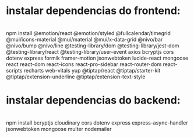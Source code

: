<h1>instalar dependencias do frontend: </h1> <br/>
npm install @emotion/react @emotion/styled @fullcalendar/timegrid @mui/icons-material @mui/material @mui/x-data-grid @nivo/bar @nivo/bump @nivo/line @testing-library/dom @testing-library/jest-dom @testing-library/react @testing-library/user-event axios bcryptjs cors dotenv express formik framer-motion jsonwebtoken lucide-react mongoose react react-dom react-icons react-pro-sidebar react-router-dom react-scripts recharts web-vitals yup @tiptap/react @tiptap/starter-kit @tiptap/extension-underline @tiptap/extension-text-style


<h1>instalar dependencias do backend:</h1><br/>
npm install bcryptjs cloudinary cors dotenv express express-async-handler jsonwebtoken mongoose multer nodemailer

